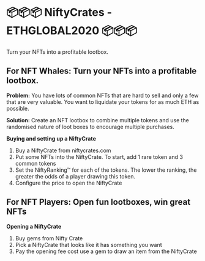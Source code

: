 # 📦📦📦 NiftyCrates - ETHGLOBAL2020 📦📦📦

Turn your NFTs into a profitable lootbox.

## For NFT Whales: Turn your NFTs into a profitable lootbox. 

**Problem:** You have lots of common NFTs that are hard to sell and only a few that are very valuable. You want to liquidate your tokens for as much ETH as possible.

**Solution:** Create an NFT lootbox to combine multiple tokens and use the randomised nature of loot boxes to encourage multiple purchases.

**Buying and setting up a NiftyCrate**

1. Buy a NiftyCrate from niftycrates.com
2. Put some NFTs into the NiftyCrate. To start, add 1 rare token and 3 common tokens
3. Set the NiftyRanking™ for each of the tokens. The lower the ranking, the greater the odds of a player drawing this token.
4. Configure the price to open the NiftyCrate

## For NFT Players: Open fun lootboxes, win great NFTs

**Opening a NiftyCrate**

1. Buy gems from Nifty Crate
2. Pick a NiftyCrate that looks like it has something you want
3. Pay the opening fee cost use a gem to draw an item from the NiftyCrate